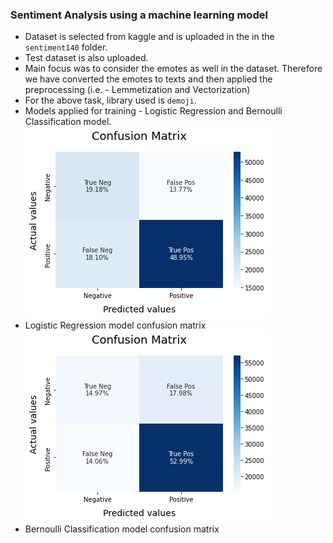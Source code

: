 ### Sentiment Analysis using a machine learning model

- Dataset is selected from kaggle and is uploaded in the in the `sentiment140` folder.
- Test dataset is also uploaded.
- Main focus was to consider the emotes as well in the dataset. Therefore we have converted the emotes to texts and then applied the preprocessing (i.e. - Lemmetization and Vectorization)
- For the above task, library used is `demoji`.
- Models applied for training - Logistic Regression and Bernoulli Classification model.
  ![Logistic Regression model confusion matrix](./LR_model.png)<br>
- Logistic Regression model confusion matrix<br>
  ![Bernoulli Classification model confusion matrix](./BNB_model.png)<br>
- Bernoulli Classification model confusion matrix<br>

